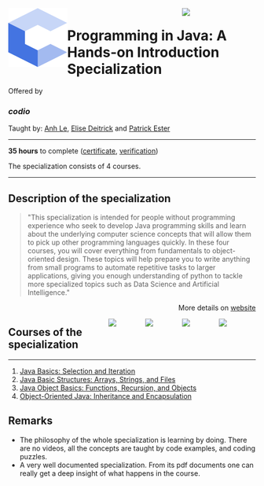 <a href="https://www.coursera.org/specializations/hands-on-java">
  <img src="/img/Programming_in_Java_A_Hands-on_Introduction_Specialization_logo.avif" width="150" align="right">
</a>

<img src="/img/codio_logo.svg" width="120" height="120" align="left">

# Programming in Java: A Hands-on Introduction Specialization

Offered by 
### *codio*

Taught by: [Anh Le](https://www.coursera.org/instructor/ale), 
[Elise Deitrick](https://www.coursera.org/instructor/edeitrick) and
[Patrick Ester](https://www.coursera.org/instructor/~80011875)

---

**35 hours** to complete ([certificate](./Coursera_Certification_Programming_in_Java_A_Hands-on_Introduction_Specialization.pdf), [verification](https://coursera.org/verify/specialization/FBSNRGGQK32N))

The specialization consists of 4 courses. 

---

## Description of the specialization

>"This specialization is intended for people without programming experience who seek to develop Java programming skills and learn about the underlying computer science concepts that will allow them to pick up other programming languages quickly. In these four courses, you will cover everything from fundamentals to object-oriented design. These topics will help prepare you to write anything from small programs to automate repetitive tasks to larger applications, giving you enough understanding of python to tackle more specialized topics such as Data Science and Artificial Intelligence."

<p align="right">More details on <a href="https://www.coursera.org/specializations/hands-on-java">website</a></p>

<a href="https://www.coursera.org/learn/object-oriented-java-inheritance-and-encapsulation">
  <img src="/img/Object_Oriented_Java_Inheritance_and_Encapsulation_logo.avif" width="75" align="right">
</a>
<a href="https://www.coursera.org/learn/java-object-basics">
  <img src="/img/Java_Object_Basics_Functions,_Recursion,_and_Objects_logo.avif" width="75" align="right">
</a>
<a href="https://www.coursera.org/learn/java-basic-structures-arrays-strings-and-files">
  <img src="/img/Java_Basic_Structures_Arrays,_Strings,_and_Files_logo.avif" width="75" align="right">
</a>
<a href="https://www.coursera.org/learn/codio-java-basics">
  <img src="/img/Java_Basics_Selection_and_Iteration_logo.avif" width="75" align="right">
</a>

## Courses of the specialization

---

1. [Java Basics: Selection and Iteration](./Java%20Basics:%20Selection%20and%20Iteration)
2. [Java Basic Structures: Arrays, Strings, and Files](./Java%20Basic%20Structures:%20Arrays,%20Strings,%20and%20Files)
3. [Java Object Basics: Functions, Recursion, and Objects](./Java%20ObjectBasics:%20Functions,%20Recursion,%20and%20Objects)
4. [Object-Oriented Java: Inheritance and Encapsulation](./Object-Oriented%20Java:%20Inheritance%20and%20Encapsulation)

## Remarks
- The philosophy of the whole specialization is learning by doing. There are no videos, all the concepts are taught by code examples, and coding puzzles. 
- A very well documented specialization. From its pdf documents one can really get a deep insight of what happens in the course. 
